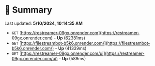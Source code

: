 # 📖 Summary
Last updated: **5/10/2024, 10:14:35 AM**

- `GET` [https://restreamer-09gx.onrender.com](https://restreamer-09gx.onrender.com) - **Up** (62381ms)
- `GET` [https://filestreambot-b5k6.onrender.com/](https://filestreambot-b5k6.onrender.com/) - **Up** (41339ms)
- `GET` [https://restreamer-09gx.onrender.com/ui](https://restreamer-09gx.onrender.com/ui) - **Up** (589ms)
